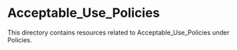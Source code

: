 # Acceptable_Use_Policies
This directory contains resources related to Acceptable_Use_Policies under Policies.
